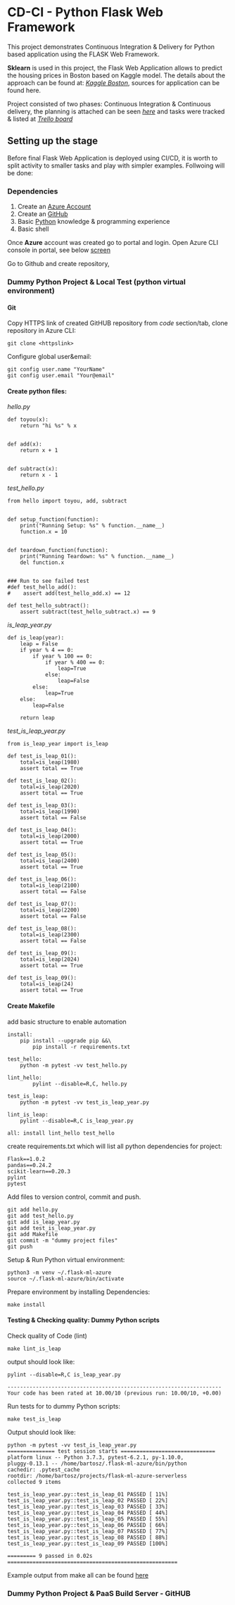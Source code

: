# CD-CI - Python Flask Web Framework

This project demonstrates Continuous Integration & Delivery for Python based application using the FLASK Web Framework.

**Sklearn** is used in this project, the Flask Web Application allows to predict the housing prices in Boston based on Kaggle model. The details about the approach can be found at: *[Kaggle Boston](https://www.kaggle.com/c/boston-housing)*, sources for application can be found here.


Project consisted of two phases: Continuous Integration & Continuous delivery, the planning is attached can be seen *[here](https://github.com/buniumasta/flask-ml-azure-serverless/issues/2#issue-780536233)* and tasks were tracked & listed at *[Trello board](https://github.com/buniumasta/flask-ml-azure-serverless/issues/1#issue-780534847)*

## Setting up the stage

Before final Flask Web Application is deployed using CI/CD, it is worth to split activity to smaller tasks and play with simpler examples.
Follwoing will be done:


### Dependencies
1. Create an [Azure Account](https://portal.azure.com)
2. Create an [GitHub](https://github.com/)
3. Basic [Python](https://www.python.org/) knowledge & programming experience
4. Basic shell

Once **Azure** account was created go to portal and login. Open Azure CLI console in portal, see below [screen](https://github.com/buniumasta/flask-ml-azure-serverless/issues/3#issue-780585384)

Go to Github and create repository,

### Dummy Python Project & Local Test (python virtual environment)

#### Git

Copy HTTPS link of created GitHUB repository from *code* section/tab, clone repository in Azure CLI:

```
git clone <httpslink>
```

Configure global user&email:
```
git config user.name "YourName"
git config user.email "Your@email"
```

#### Create python files:
*hello.py*
```
def toyou(x):
    return "hi %s" % x


def add(x):
    return x + 1


def subtract(x):
    return x - 1

```

*test_hello.py*
```
from hello import toyou, add, subtract


def setup_function(function):
    print("Running Setup: %s" % function.__name__)
    function.x = 10


def teardown_function(function):
    print("Running Teardown: %s" % function.__name__)
    del function.x


### Run to see failed test
#def test_hello_add():
#    assert add(test_hello_add.x) == 12

def test_hello_subtract():
    assert subtract(test_hello_subtract.x) == 9

```

*is_leap_year.py*
```
def is_leap(year):
    leap = False
    if year % 4 == 0:
        if year % 100 == 0:
            if year % 400 == 0:
                leap=True
            else:
                leap=False
        else:
            leap=True
    else:
        leap=False

    return leap
```


*test_is_leap_year.py*
```
from is_leap_year import is_leap

def test_is_leap_01():
    total=is_leap(1980)
    assert total == True

def test_is_leap_02():
    total=is_leap(2020)
    assert total == True

def test_is_leap_03():
    total=is_leap(1990)
    assert total == False

def test_is_leap_04():
    total=is_leap(2000)
    assert total == True

def test_is_leap_05():
    total=is_leap(2400)
    assert total == True

def test_is_leap_06():
    total=is_leap(2100)
    assert total == False

def test_is_leap_07():
    total=is_leap(2200)
    assert total == False

def test_is_leap_08():
    total=is_leap(2300)
    assert total == False

def test_is_leap_09():
    total=is_leap(2024)
    assert total == True

def test_is_leap_09():
    total=is_leap(24)
    assert total == True

```

#### Create Makefile

add basic structure to enable automation
```
install:
	pip install --upgrade pip &&\
		pip install -r requirements.txt

test_hello:
	python -m pytest -vv test_hello.py

lint_hello:
		pylint --disable=R,C, hello.py

test_is_leap:
	python -m pytest -vv test_is_leap_year.py

lint_is_leap:
	pylint --disable=R,C is_leap_year.py

all: install lint_hello test_hello
```

create requirements.txt which will list all python dependencies for project:
```
Flask==1.0.2
pandas==0.24.2
scikit-learn==0.20.3
pylint
pytest
```


Add files to version control, commit and push.
```
git add hello.py
git add test_hello.py
git add is_leap_year.py
git add test_is_leap_year.py
git add Makefile
git commit -m "dummy project files"
git push
```
Setup & Run Python virtual environment:

```
python3 -m venv ~/.flask-ml-azure
source ~/.flask-ml-azure/bin/activate
```

Prepare environment by installing Dependencies:

```
make install
```

#### Testing & Checking quality: Dummy Python scripts

Check quality of Code (lint)

```
make lint_is_leap
```

output should look like:
```
pylint --disable=R,C is_leap_year.py

--------------------------------------------------------------------
Your code has been rated at 10.00/10 (previous run: 10.00/10, +0.00)
```

Run tests for to dummy Python scripts:

```
make test_is_leap

```

Output should look like:

```
python -m pytest -vv test_is_leap_year.py
=============== test session starts ==============================
platform linux -- Python 3.7.3, pytest-6.2.1, py-1.10.0,
pluggy-0.13.1 -- /home/bartosz/.flask-ml-azure/bin/python
cachedir: .pytest_cache
rootdir: /home/bartosz/projects/flask-ml-azure-serverless
collected 9 items

test_is_leap_year.py::test_is_leap_01 PASSED [ 11%]
test_is_leap_year.py::test_is_leap_02 PASSED [ 22%]
test_is_leap_year.py::test_is_leap_03 PASSED [ 33%]
test_is_leap_year.py::test_is_leap_04 PASSED [ 44%]
test_is_leap_year.py::test_is_leap_05 PASSED [ 55%]
test_is_leap_year.py::test_is_leap_06 PASSED [ 66%]
test_is_leap_year.py::test_is_leap_07 PASSED [ 77%]
test_is_leap_year.py::test_is_leap_08 PASSED [ 88%]
test_is_leap_year.py::test_is_leap_09 PASSED [100%]

========= 9 passed in 0.02s ======================================================
```

Example output from make all can be found [here](https://github.com/buniumasta/flask-ml-azure-serverless/issues/4#issue-780630236)

### Dummy Python Project & PaaS Build Server - GitHUB
